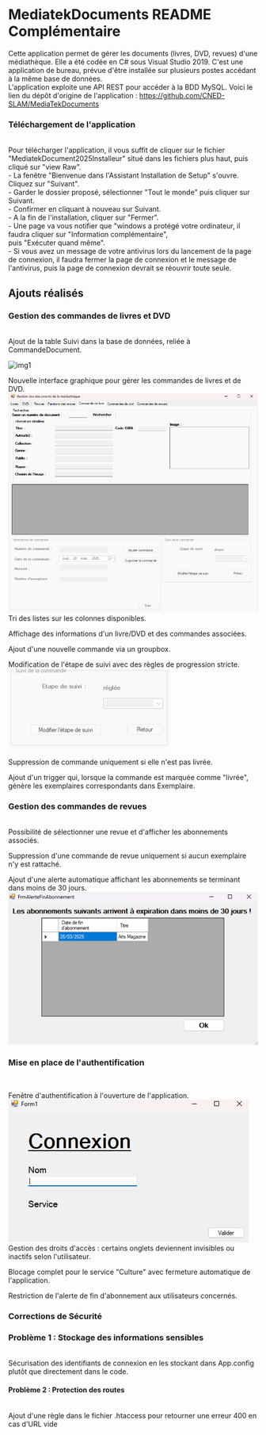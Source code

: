 # MediatekDocuments README Complémentaire
Cette application permet de gérer les documents (livres, DVD, revues) d'une médiathèque. Elle a été codée en C# sous Visual Studio 2019. C'est une application de bureau, prévue d'être installée sur plusieurs postes accédant à la même base de données.<br>
L'application exploite une API REST pour accéder à la BDD MySQL. Voici le lien du dépôt d'origine de l'application : https://github.com/CNED-SLAM/MediaTekDocuments<br>

### Téléchargement de l'application
<br>
Pour télécharger l'application, il vous suffit de cliquer sur le fichier "MediatekDocument2025Installeur" situé dans les fichiers plus haut, puis cliqué sur "view Raw".<br>
- La fenêtre "Bienvenue dans l'Assistant Installation de Setup" s'ouvre. Cliquez sur "Suivant".<br>
- Garder le dossier proposé, sélectionner "Tout le monde" puis cliquer sur Suivant.<br>
- Confirmer en cliquant à nouveau sur Suivant.<br>
- A la fin de l'installation, cliquer sur "Fermer".<br>
- Une page va vous notifier que "windows a protégé votre ordinateur, il faudra cliquer sur "Information complémentaire",<br>
puis "Exécuter quand même".<br>
- Si vous avez un message de votre antivirus lors du lancement de la page de connexion, il faudra fermer la page de connexion et le message de l'antivirus,
  puis la page de connexion devrait se réouvrir toute seule.<br>

## Ajouts réalisés
### Gestion des commandes de livres et DVD
<br>
Ajout de la table Suivi dans la base de données, reliée à CommandeDocument.<br>

![img1](https://monportefolioanis.go.yj.fr/photo_readme_AP2/commandedocument_idsuivi.png)<br>

Nouvelle interface graphique pour gérer les commandes de livres et de DVD.<br>
![img2](https://github.com/Mathis2111/mediatekdocument/blob/main/Image%20README/CommandeLivres.png)<br>
Tri des listes sur les colonnes disponibles.<br>

Affichage des informations d'un livre/DVD et des commandes associées.<br>

Ajout d'une nouvelle commande via un groupbox.<br>

Modification de l'étape de suivi avec des règles de progression stricte.<br>
![img3](https://github.com/Mathis2111/mediatekdocument/blob/main/Image%20README/SuiviLivre.png)<br>

Suppression de commande uniquement si elle n'est pas livrée.<br>

Ajout d'un trigger qui, lorsque la commande est marquée comme "livrée", génère les exemplaires correspondants dans Exemplaire.<br>

### Gestion des commandes de revues
<br>
Possibilité de sélectionner une revue et d'afficher les abonnements associés.<br>

Suppression d'une commande de revue uniquement si aucun exemplaire n'y est rattaché.<br>

Ajout d'une alerte automatique affichant les abonnements se terminant dans moins de 30 jours.<br>
![img7](https://github.com/Mathis2111/mediatekdocument/blob/main/Image%20README/dateExpiration.png)<br>

### Mise en place de l'authentification
<br>

Fenêtre d'authentification à l'ouverture de l'application.<br>
![img9](https://github.com/Mathis2111/mediatekdocument/blob/main/Image%20README/PageConnexion.png)<br>
Gestion des droits d'accès : certains onglets deviennent invisibles ou inactifs selon l'utilisateur.<br>

Blocage complet pour le service "Culture" avec fermeture automatique de l'application.<br>

Restriction de l'alerte de fin d'abonnement aux utilisateurs concernés.<br>

### Corrections de Sécurité<br>

### Problème 1 : Stockage des informations sensibles
<br>
Sécurisation des identifiants de connexion en les stockant dans App.config plutôt que directement dans le code.<br>

#### Problème 2 : Protection des routes
<br>
Ajout d'une règle dans le fichier .htaccess pour retourner une erreur 400 en cas d'URL vide<br>
